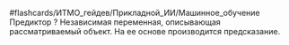 #flashcards/ИТМО_гейдев/Прикладной_ИИ/Машинное_обучение 
Предиктор
?
Независимая переменная, описывающая рассматриваемый объект. На ее основе производится предсказание.